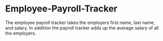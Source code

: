 # Employee-Payroll-Tracker

The employee payroll tracker takes the employers first name, last name, and salary. In addition the payroll tracker adds up the average salary of all the employers.
